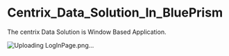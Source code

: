 # Centrix_Data_Solution_In_BluePrism
The centrix Data Solution is Window Based Application.

![Uploading LogInPage.png…]()


